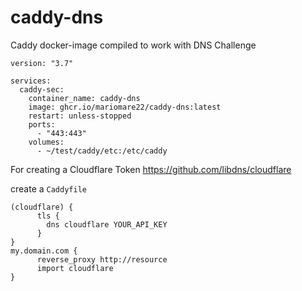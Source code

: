# caddy-dns

Caddy docker-image compiled to work with DNS Challenge

```
version: "3.7"

services:
  caddy-sec:
    container_name: caddy-dns
    image: ghcr.io/mariomare22/caddy-dns:latest
    restart: unless-stopped
    ports:
      - "443:443"
    volumes:
      - ~/test/caddy/etc:/etc/caddy

```

For creating a Cloudflare Token
https://github.com/libdns/cloudflare

create a `Caddyfile`

```
(cloudflare) {
      tls {
        dns cloudflare YOUR_API_KEY
      }
}
my.domain.com {
      reverse_proxy http://resource
      import cloudflare
}
```
